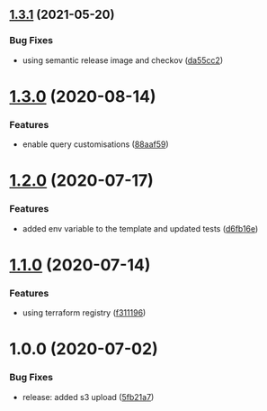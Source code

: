 ## [1.3.1](http://bitbucket.org/adaptavistlabs/module-aws-athena/compare/v1.3.0...v1.3.1) (2021-05-20)


### Bug Fixes

* using semantic release image and checkov ([da55cc2](http://bitbucket.org/adaptavistlabs/module-aws-athena/commits/da55cc287b5cf3dfe6f4f09c4b9ae9da498be574))

# [1.3.0](http://bitbucket.org/adaptavistlabs/module-aws-athena/compare/v1.2.0...v1.3.0) (2020-08-14)


### Features

* enable query customisations ([88aaf59](http://bitbucket.org/adaptavistlabs/module-aws-athena/commits/88aaf59943b421720a185335c4e5acf83c6d439d))

# [1.2.0](http://bitbucket.org/adaptavistlabs/module-aws-athena/compare/v1.1.0...v1.2.0) (2020-07-17)


### Features

* added env variable to the template and updated tests ([d6fb16e](http://bitbucket.org/adaptavistlabs/module-aws-athena/commits/d6fb16ee766e89437b09399f2c614b11dc6f557c))

# [1.1.0](http://bitbucket.org/adaptavistlabs/module-aws-athena/compare/v1.0.0...v1.1.0) (2020-07-14)


### Features

* using terraform registry ([f311196](http://bitbucket.org/adaptavistlabs/module-aws-athena/commits/f311196d34e46b61f7ee6cae9a2903811a9c016c))

# 1.0.0 (2020-07-02)


### Bug Fixes

* release: added s3 upload ([5fb21a7](http://bitbucket.org/adaptavistlabs/module-aws-athena/commits/5fb21a7c8b990e6e74f786cdb9829cfb86d1eb8b))
